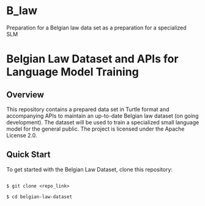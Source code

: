 # B_law
Preparation for a Belgian law data set as a preparation for a specialized SLM
# Belgian Law Dataset and APIs for Language Model Training
## Overview
This repository contains a prepared data set in Turtle format and accompanying APIs to maintain an up-to-date Belgian law dataset (on going development). The dataset will be used to train a specialized small language model for the general public. The project is licensed under the Apache License 2.0.

## Quick Start
To get started with the Belgian Law Dataset, clone this repository:

```shell

$ git clone <repo_link>

$ cd belgian-law-dataset

